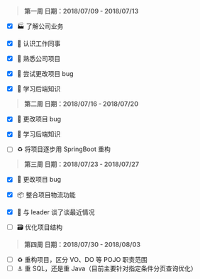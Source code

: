 > **第一周  日期：2018/07/09 - 2018/07/13**	       

- [x] :factory: 了解公司业务 
- [x] :construction_worker: 认识工作同事 
- [x] :file_folder: 熟悉公司项目 
- [x] :bug: 尝试更改项目 bug 
- [x] :memo: 学习后端知识 



> **第二周  日期：2018/07/16 - 2018/07/20**

- [x] :bug: 更改项目 bug
- [x] :memo: 学习后端知识 
- [ ] :recycle: 将项目逐步用 SpringBoot 重构 




> **第三周  日期：2018/07/23 - 2018/07/27**

- [x] :bug: 更改项目 bug
- [x] :package: 整合项目物流功能 
- [x] :busts_in_silhouette: 与 leader 谈了谈最近情况 
- [ ] :card_file_box: 优化项目结构



> **第四周  日期：2018/07/30 - 2018/08/03**

- [ ] :recycle: 重构项目，区分 VO、DO 等 POJO 职责范围
- [ ] :anchor: 重 SQL，还是重 Java（目前主要针对指定条件分页查询优化）